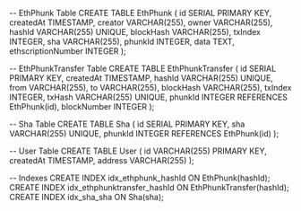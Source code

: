 -- EthPhunk Table
CREATE TABLE EthPhunk (
    id SERIAL PRIMARY KEY,
    createdAt TIMESTAMP,
    creator VARCHAR(255),
    owner VARCHAR(255),
    hashId VARCHAR(255) UNIQUE,
    blockHash VARCHAR(255),
    txIndex INTEGER,
    sha VARCHAR(255),
    phunkId INTEGER,
    data TEXT,
    ethscriptionNumber INTEGER
);

-- EthPhunkTransfer Table
CREATE TABLE EthPhunkTransfer (
    id SERIAL PRIMARY KEY,
    createdAt TIMESTAMP,
    hashId VARCHAR(255) UNIQUE,
    from VARCHAR(255),
    to VARCHAR(255),
    blockHash VARCHAR(255),
    txIndex INTEGER,
    txHash VARCHAR(255) UNIQUE,
    phunkId INTEGER REFERENCES EthPhunk(id),
    blockNumber INTEGER
);

-- Sha Table
CREATE TABLE Sha (
    id SERIAL PRIMARY KEY,
    sha VARCHAR(255) UNIQUE,
    phunkId INTEGER REFERENCES EthPhunk(id)
);

-- User Table
CREATE TABLE User (
    id VARCHAR(255) PRIMARY KEY,
    createdAt TIMESTAMP,
    address VARCHAR(255)
);

-- Indexes
CREATE INDEX idx_ethphunk_hashId ON EthPhunk(hashId);
CREATE INDEX idx_ethphunktransfer_hashId ON EthPhunkTransfer(hashId);
CREATE INDEX idx_sha_sha ON Sha(sha);
